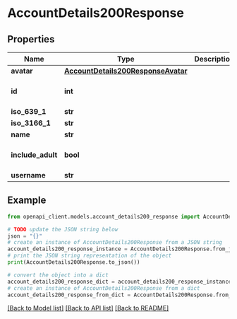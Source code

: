 # AccountDetails200Response


## Properties

Name | Type | Description | Notes
------------ | ------------- | ------------- | -------------
**avatar** | [**AccountDetails200ResponseAvatar**](AccountDetails200ResponseAvatar.md) |  | [optional] 
**id** | **int** |  | [optional] [default to 0]
**iso_639_1** | **str** |  | [optional] 
**iso_3166_1** | **str** |  | [optional] 
**name** | **str** |  | [optional] 
**include_adult** | **bool** |  | [optional] [default to True]
**username** | **str** |  | [optional] 

## Example

```python
from openapi_client.models.account_details200_response import AccountDetails200Response

# TODO update the JSON string below
json = "{}"
# create an instance of AccountDetails200Response from a JSON string
account_details200_response_instance = AccountDetails200Response.from_json(json)
# print the JSON string representation of the object
print(AccountDetails200Response.to_json())

# convert the object into a dict
account_details200_response_dict = account_details200_response_instance.to_dict()
# create an instance of AccountDetails200Response from a dict
account_details200_response_from_dict = AccountDetails200Response.from_dict(account_details200_response_dict)
```
[[Back to Model list]](../README.md#documentation-for-models) [[Back to API list]](../README.md#documentation-for-api-endpoints) [[Back to README]](../README.md)



